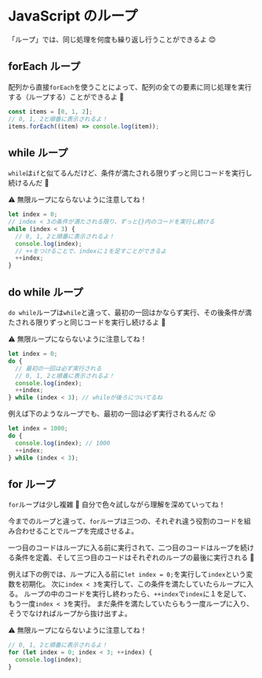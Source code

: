 # JavaScript のループ

「ループ」では、同じ処理を何度も繰り返し行うことができるよ 😊

## forEach ループ

配列から直接`forEach`を使うことによって、配列の全ての要素に同じ処理を実行する（ループする）ことができるよ 🙂

```javascript
const items = [0, 1, 2];
// 0, 1, 2と順番に表示されるよ！
items.forEach((item) => console.log(item));
```

## while ループ

`while`は`if`と似てるんだけど、条件が満たされる限りずっと同じコードを実行し続けるんだ 🔁

⚠️ 無限ループにならないように注意してね！

```javascript
let index = 0;
// index < 3の条件が満たされる限り、ずっと{}内のコードを実行し続ける
while (index < 3) {
  // 0, 1, 2と順番に表示されるよ！
  console.log(index);
  // ++をつけることで、indexに１を足すことができるよ
  ++index;
}
```

## do while ループ

`do while`ループは`while`と違って、最初の一回はかならず実行、その後条件が満たされる限りずっと同じコードを実行し続けるよ 🔁

⚠️ 無限ループにならないように注意してね！

```javascript
let index = 0;
do {
  // 最初の一回は必ず実行される
  // 0, 1, 2と順番に表示されるよ！
  console.log(index);
  ++index;
} while (index < 3); // whileが後ろについてるね
```

例えば下のようなループでも、最初の一回は必ず実行されるんだ 😲

```javascript
let index = 1000;
do {
  console.log(index); // 1000
  ++index;
} while (index < 3);
```

## for ループ

`for`ループは少し複雑 😬 自分で色々試しながら理解を深めていってね！

今までのループと違って、`for`ループは三つの、それぞれ違う役割のコードを組み合わせることでループを完成させるよ。

一つ目のコードはループに入る前に実行されて、二つ目のコードはループを続ける条件を定義、そして三つ目のコードはそれぞれのループの最後に実行される 🧐

例えば下の例では、ループに入る前に`let index = 0;`を実行して`index`という変数を初期化。
次に`index < 3`を実行して、この条件を満たしていたらループに入る。
ループの中のコードを実行し終わったら、`++index`で`index`に１を足して、もう一度`index < 3`を実行。
まだ条件を満たしていたらもう一度ループに入り、そうでなければループから抜け出すよ。

⚠️ 無限ループにならないように注意してね！

```javascript
// 0, 1, 2と順番に表示されるよ！
for (let index = 0; index < 3; ++index) {
  console.log(index);
}
```
